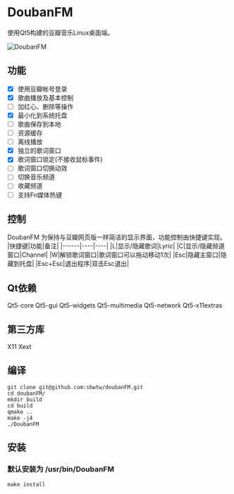 # DoubanFM
使用Qt5构建的豆瓣音乐Linux桌面端。

![DoubanFM](https://raw.githubusercontent.com/sbwtw/doubanFM/master/screenshot/MainWindow.png)

## 功能
- [x] 使用豆瓣帐号登录
- [x] 歌曲播放及基本控制
- [ ] 加红心、删除等操作
- [x] 最小化到系统托盘
- [ ] 歌曲保存到本地
- [ ] 资源缓存
- [ ] 离线播放
- [x] 独立的歌词窗口
- [x] 歌词窗口锁定(不接收鼠标事件)
- [ ] 歌词窗口切换动效
- [ ] 切换音乐频道
- [ ] 收藏频道
- [ ] 支持Fn媒体热键

## 控制
DoubanFM 为保持与豆瓣网页版一样简洁的显示界面，功能控制由快捷键实现。
|快捷键|功能|备注|
|------|----|----|
|L|显示/隐藏歌词|Lyric|
|C|显示/隐藏频道窗口|Channel|
|W|解锁歌词窗口|歌词窗口可以拖动移动1次|
|Esc|隐藏主窗口|隐藏到托盘|
|Esc+Esc|退出程序|双击Esc退出|

## Qt依赖
Qt5-core Qt5-gui Qt5-widgets Qt5-multimedia Qt5-network Qt5-x11extras
## 第三方库
X11 Xext

## 编译
```
git clone git@github.com:sbwtw/doubanFM.git
cd doubanFM/
mkdir build
cd build
qmake ..
make -j4
./DoubanFM
```

## 安装
### 默认安装为 /usr/bin/DoubanFM
```
make install
```
